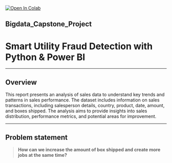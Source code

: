 <html>
  <body>
    <a href="https://colab.research.google.com/drive/1s8hRDZQ71k_WMWmr99lVKWUoq-EMBpQl#scrollTo=9MexvIQyAW_y">
      <img src="https://colab.research.google.com/assets/colab-badge.svg" alt="Open In Colab"/>
    </a>

## Bigdata_Capstone_Project
# Smart Utility Fraud Detection with Python & Power BI  

---

## Overview
This report presents an analysis of sales data to understand key trends and patterns in sales performance. The dataset includes information on sales transactions, including salesperson details, country, product, date, amount, and boxes shipped. The analysis aims to provide insights into sales distribution, performance metrics, and potential areas for improvement.

---
## Problem statement
> **How can we increase the amount of box shipped and create more jobs at the same time?**
  </body>
</html>
